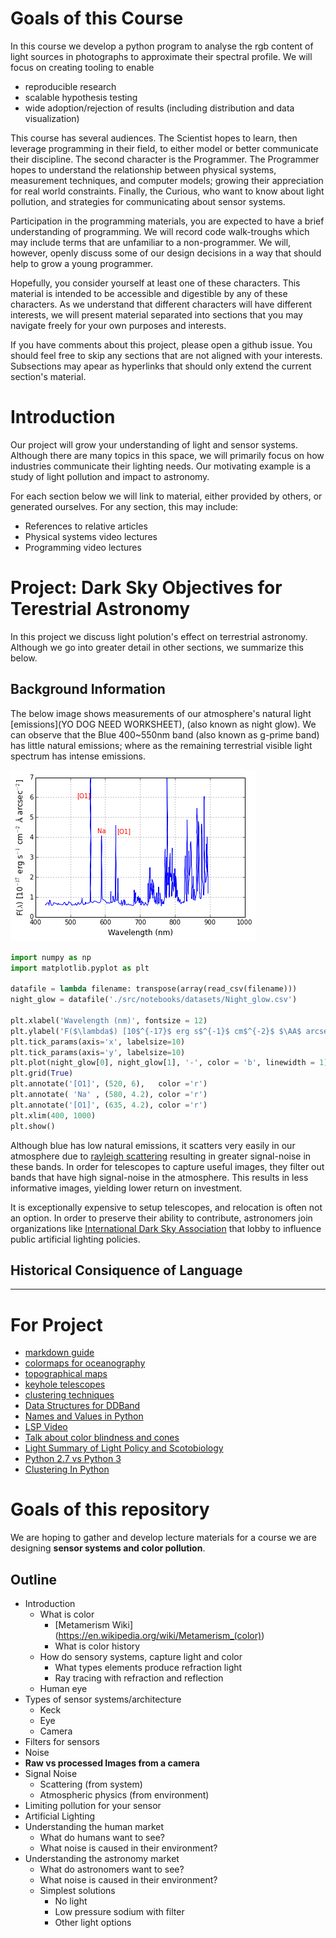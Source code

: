 # Goals of this Course
In this course we develop a python program to analyse the rgb content of light sources in photographs to approximate their spectral profile. We will focus on creating tooling to enable
- reproducible research
- scalable hypothesis testing
- wide adoption/rejection of results (including distribution and data visualization)

This course has several audiences. The Scientist hopes to learn, then leverage programming in their field, to either model or better communicate their discipline. The second character is the Programmer. The Programmer hopes to understand the relationship between physical systems, measurement techniques, and computer models; growing their appreciation for real world constraints. Finally, the Curious, who want to know about light pollution, and strategies for communicating about sensor systems.

Participation in the programming materials, you are expected to have a brief understanding of programming. We will record code walk-troughs which may include terms that are unfamiliar to a non-programmer. We will, however, openly discuss some of our design decisions in a way that should help to grow a young programmer.

Hopefully, you consider yourself at least one of these characters. This material is intended to be accessible and digestible by any of these characters. As we understand that different characters will have different interests, we will present material separated into sections that you may navigate freely for your own purposes and interests.

If you have comments about this project, please open a github issue. You should feel free to skip any sections that are not aligned with your interests. Subsections may apear as hyperlinks that should only extend the current section's material.

# Introduction
Our project will grow your understanding of light and sensor systems. Although there are many topics in this space, we will primarily focus on how industries communicate their lighting needs. Our motivating example is a study of light pollution and impact to astronomy.

For each section below we will link to material, either provided by others, or generated ourselves. For any section, this may include:
- References to relative articles
- Physical systems video lectures
- Programming video lectures

# Project: Dark Sky Objectives for Terestrial Astronomy
In this project we discuss light polution's effect on terrestrial astronomy. Although we go into greater detail in other sections, we summarize this below.

## Background Information
The below image shows measurements of our atmosphere's natural light [emissions](YO DOG NEED WORKSHEET), (also known as night glow). We can observe that the Blue 400~550nm band (also known as g-prime band) has little natural emissions; where as the remaining terrestrial visible light spectrum has intense emissions.

![Night Glow](./images/index.png)

```python
import numpy as np
import matplotlib.pyplot as plt

datafile = lambda filename: transpose(array(read_csv(filename)))
night_glow = datafile('./src/notebooks/datasets/Night_glow.csv')

plt.xlabel('Wavelength (nm)', fontsize = 12)
plt.ylabel('F($\lambda$) [10$^{-17}$ erg s$^{-1}$ cm$^{-2}$ $\AA$ arcsec$^{-2}$]', fontsize = 12)
plt.tick_params(axis='x', labelsize=10)
plt.tick_params(axis='y', labelsize=10)
plt.plot(night_glow[0], night_glow[1], '-', color = 'b', linewidth = 1)
plt.grid(True)
plt.annotate('[O1]', (520, 6),   color ='r')
plt.annotate( 'Na' , (580, 4.2), color ='r')
plt.annotate('[O1]', (635, 4.2), color ='r')
plt.xlim(400, 1000)
plt.show()
```

Although blue has low natural emissions, it scatters very easily in our atmosphere due to [rayleigh scattering](http://spaceplace.nasa.gov/blue-sky/en/) resulting in greater signal-noise in these bands. In order for telescopes to capture useful images, they filter out bands that have high signal-noise in the atmosphere. This results in less informative images, yielding lower return on investment.

It is exceptionally expensive to setup telescopes, and relocation is often not an option. In order to preserve their ability to contribute, astronomers join organizations like [International Dark Sky Association](http://darksky.org/) that lobby to influence public artificial lighting policies.

## Historical Consiquence of Language


---

# For Project
- [markdown guide](https://help.github.com/articles/github-flavored-markdown/)
- [colormaps for oceanography](https://www.youtube.com/watch?v=XjHzLUnHeM0)
- [topographical maps](https://stackoverflow.com/questions/263305/drawing-a-topographical-map)
- [keyhole telescopes](https://en.wikipedia.org/wiki/KH-11_Kennan)
- [clustering techniques](http://scikit-learn.org/stable/auto_examples/cluster/plot_dbscan.html#example-cluster-plot-dbscan-py)
- [Data Structures for DDBand](https://en.wikipedia.org/wiki/Quadtree)
- [Names and Values in Python](https://www.youtube.com/watch?v=_AEJHKGk9ns)
- [LSP Video](https://www.youtube.com/watch?v=O7mEBpJVJbA)
- [Talk about color blindness and cones](http://theneurosphere.com/2015/12/07/why-are-all-the-colours-we-experience-composed-of-three-primaries/)
- [Light Summary of Light Policy and Scotobiology](https://www.youtube.com/watch?v=qM7G4QG0JP4)
- [Python 2.7 vs Python 3](https://www.webucator.com/blog/2016/03/still-using-python-2-it-is-time-to-upgrade/)
- [Clustering In Python](https://www.youtube.com/watch?v=5cOhL4B5waU)

# Goals of this repository
We are hoping to gather and develop lecture materials for a course we are designing **sensor systems and color pollution**.

## Outline
- Introduction
    - What is color
        - [Metamerism Wiki] (https://en.wikipedia.org/wiki/Metamerism_(color))
        - What is color history
    - How do sensory systems, capture light and color
        - What types elements produce refraction light
        - Ray tracing with refraction and reflection
    - Human eye
- Types of sensor systems/architecture
    - Keck
    - Eye
    - Camera
- Filters for sensors
- Noise
- **Raw vs processed Images from a camera**
- Signal Noise
    - Scattering (from system)
    - Atmospheric physics (from environment)
- Limiting pollution for your sensor
- Artificial Lighting
- Understanding the human market
    - What do humans want to see?
    - What noise is caused in their environment?
- Understanding the astronomy market
    - What do astronomers want to see?
    - What noise is caused in their environment?
    - Simplest solutions
        - No light
        - Low pressure sodium with filter
        - Other light options

